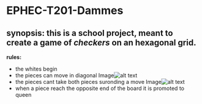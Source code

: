 # EPHEC-T201-Dammes

__synopsis:__
this is a school project, meant to create a game of *checkers* on an hexagonal grid.
---
__rules:__
- the whites begin
- the pieces can move in diagonal
Image![alt text](https://cdn.discordapp.com/attachments/1031895995648323606/1042461142343225404/mvt.png)
- the pieces cant take both pieces suronding a move
Image![alt text](https://cdn.discordapp.com/attachments/1031895995648323606/1042461142649417738/prise.png)
- when a piece reach the opposite end of the board it is promoted to queen
